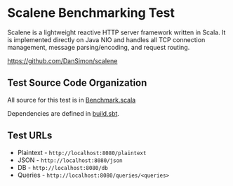 # Scalene Benchmarking Test

Scalene is a lightweight reactive HTTP server framework written in Scala.  It is
implemented directly on Java NIO and handles all TCP connection management,
message parsing/encoding, and request routing.

https://github.com/DanSimon/scalene

## Test Source Code Organization

All source for this test is in [Benchmark.scala](src/main/scala/Benchmark.scala)

Dependencies are defined in [build.sbt](build.sbt).

## Test URLs

* Plaintext - `http://localhost:8080/plaintext`
* JSON - `http://localhost:8080/json`
* DB - `http://localhost:8080/db`
* Queries - `http://localhost:8080/queries/<queries>`
